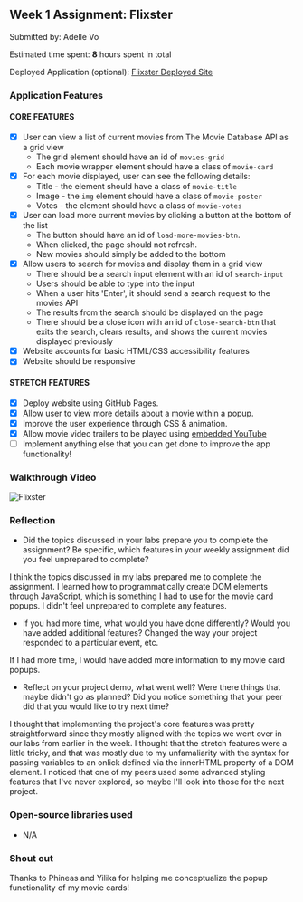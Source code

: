 ## Week 1 Assignment: Flixster

Submitted by: Adelle Vo 

Estimated time spent: **8** hours spent in total

Deployed Application (optional): [Flixster Deployed Site](https://adellevo.github.io/flixster_starter/)

### Application Features

#### CORE FEATURES

- [x] User can view a list of current movies from The Movie Database API as a grid view
  - The grid element should have an id of `movies-grid`
  - Each movie wrapper element should have a class of `movie-card`
- [x] For each movie displayed, user can see the following details:
  - Title - the element should have a class of `movie-title`
  - Image - the `img` element should have a class of `movie-poster`
  - Votes - the element should have a class of `movie-votes`
- [x] User can load more current movies by clicking a button at the bottom of the list
  - The button should have an id of `load-more-movies-btn`.
  - When clicked, the page should not refresh.
  - New movies should simply be added to the bottom
- [x] Allow users to search for movies and display them in a grid view
  - There should be a search input element with an id of `search-input`
  - Users should be able to type into the input
  - When a user hits 'Enter', it should send a search request to the movies API
  - The results from the search should be displayed on the page
  - There should be a close icon with an id of `close-search-btn` that exits the search, clears results, and shows the current movies displayed previously
- [x] Website accounts for basic HTML/CSS accessibility features
- [x] Website should be responsive

#### STRETCH FEATURES

- [x] Deploy website using GitHub Pages. 
- [x] Allow user to view more details about a movie within a popup.
- [x] Improve the user experience through CSS & animation.
- [x] Allow movie video trailers to be played using [embedded YouTube](https://support.google.com/youtube/answer/171780?hl=en)
- [ ] Implement anything else that you can get done to improve the app functionality!

### Walkthrough Video

![Flixster](https://media.giphy.com/media/PzOSvRS7qHyJ47A5ZO/giphy.gif)

### Reflection

* Did the topics discussed in your labs prepare you to complete the assignment? Be specific, which features in your weekly assignment did you feel unprepared to complete?

I think the topics discussed in my labs prepared me to complete the assignment. I learned how to programmatically create DOM elements through JavaScript, which is something I had to use for the movie card popups. I didn't feel unprepared to complete any features. 

* If you had more time, what would you have done differently? Would you have added additional features? Changed the way your project responded to a particular event, etc.
  
If I had more time, I would have added more information to my movie card popups.

* Reflect on your project demo, what went well? Were there things that maybe didn't go as planned? Did you notice something that your peer did that you would like to try next time?

I thought that implementing the project's core features was pretty straightforward since they mostly aligned with the topics we went over in our labs from earlier in the week. I thought that the stretch features were a little tricky, and that was mostly due to my unfamaliarity with the syntax for passing variables to an onlick defined via the innerHTML property of a DOM element. I noticed that one of my peers used some advanced styling features that I've never explored, so maybe I'll look into those for the next project. 

### Open-source libraries used

- N/A

### Shout out

Thanks to Phineas and Yilika for helping me conceptualize the popup functionality of my movie cards! 

